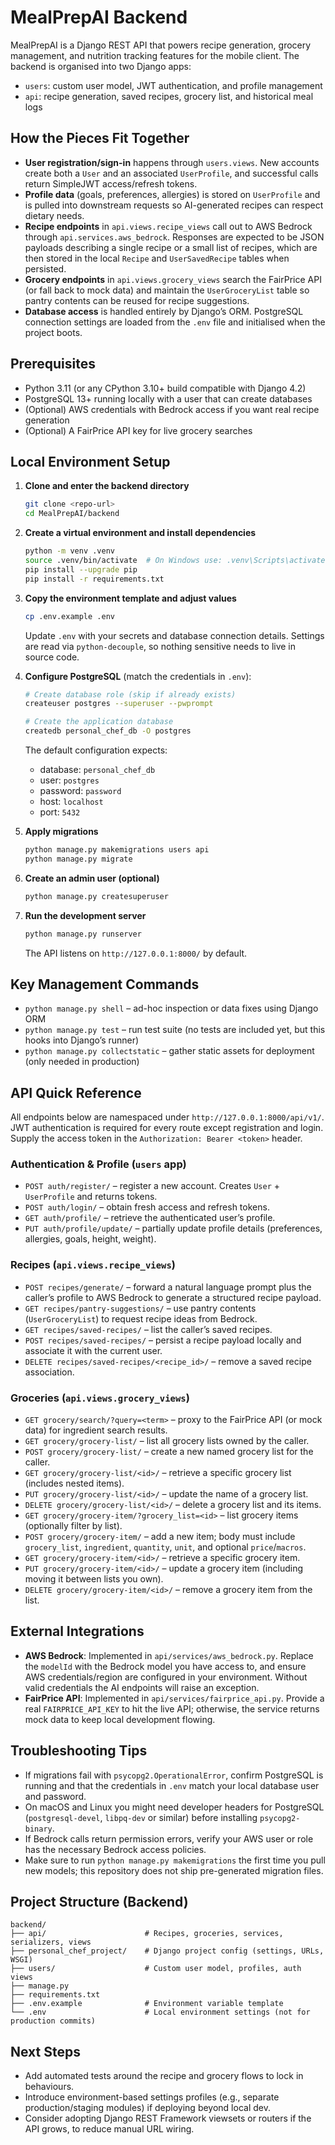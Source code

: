 # MealPrepAI Backend

MealPrepAI is a Django REST API that powers recipe generation, grocery management, and nutrition tracking features for the mobile client. The backend is organised into two Django apps:

- `users`: custom user model, JWT authentication, and profile management
- `api`: recipe generation, saved recipes, grocery list, and historical meal logs

## How the Pieces Fit Together

- **User registration/sign-in** happens through `users.views`. New accounts create both a `User` and an associated `UserProfile`, and successful calls return SimpleJWT access/refresh tokens.
- **Profile data** (goals, preferences, allergies) is stored on `UserProfile` and is pulled into downstream requests so AI-generated recipes can respect dietary needs.
- **Recipe endpoints** in `api.views.recipe_views` call out to AWS Bedrock through `api.services.aws_bedrock`. Responses are expected to be JSON payloads describing a single recipe or a small list of recipes, which are then stored in the local `Recipe` and `UserSavedRecipe` tables when persisted.
- **Grocery endpoints** in `api.views.grocery_views` search the FairPrice API (or fall back to mock data) and maintain the `UserGroceryList` table so pantry contents can be reused for recipe suggestions.
- **Database access** is handled entirely by Django’s ORM. PostgreSQL connection settings are loaded from the `.env` file and initialised when the project boots.

## Prerequisites

- Python 3.11 (or any CPython 3.10+ build compatible with Django 4.2)
- PostgreSQL 13+ running locally with a user that can create databases
- (Optional) AWS credentials with Bedrock access if you want real recipe generation
- (Optional) A FairPrice API key for live grocery searches

## Local Environment Setup

1. **Clone and enter the backend directory**
   ```bash
   git clone <repo-url>
   cd MealPrepAI/backend
   ```

2. **Create a virtual environment and install dependencies**
   ```bash
   python -m venv .venv
   source .venv/bin/activate  # On Windows use: .venv\Scripts\activate
   pip install --upgrade pip
   pip install -r requirements.txt
   ```

3. **Copy the environment template and adjust values**
   ```bash
   cp .env.example .env
   ```
   Update `.env` with your secrets and database connection details. Settings are read via `python-decouple`, so nothing sensitive needs to live in source code.

4. **Configure PostgreSQL** (match the credentials in `.env`):
   ```bash
   # Create database role (skip if already exists)
   createuser postgres --superuser --pwprompt

   # Create the application database
   createdb personal_chef_db -O postgres
   ```
   The default configuration expects:
   - database: `personal_chef_db`
   - user: `postgres`
   - password: `password`
   - host: `localhost`
   - port: `5432`

5. **Apply migrations**
   ```bash
   python manage.py makemigrations users api
   python manage.py migrate
   ```

6. **Create an admin user (optional)**
   ```bash
   python manage.py createsuperuser
   ```

7. **Run the development server**
   ```bash
   python manage.py runserver
   ```
   The API listens on `http://127.0.0.1:8000/` by default.

## Key Management Commands

- `python manage.py shell` – ad-hoc inspection or data fixes using Django ORM
- `python manage.py test` – run test suite (no tests are included yet, but this hooks into Django’s runner)
- `python manage.py collectstatic` – gather static assets for deployment (only needed in production)

## API Quick Reference

All endpoints below are namespaced under `http://127.0.0.1:8000/api/v1/`. JWT authentication is required for every route except registration and login. Supply the access token in the `Authorization: Bearer <token>` header.

### Authentication & Profile (`users` app)

- `POST auth/register/` – register a new account. Creates `User` + `UserProfile` and returns tokens.
- `POST auth/login/` – obtain fresh access and refresh tokens.
- `GET auth/profile/` – retrieve the authenticated user’s profile.
- `PUT auth/profile/update/` – partially update profile details (preferences, allergies, goals, height, weight).

### Recipes (`api.views.recipe_views`)

- `POST recipes/generate/` – forward a natural language prompt plus the caller’s profile to AWS Bedrock to generate a structured recipe payload.
- `GET recipes/pantry-suggestions/` – use pantry contents (`UserGroceryList`) to request recipe ideas from Bedrock.
- `GET recipes/saved-recipes/` – list the caller’s saved recipes.
- `POST recipes/saved-recipes/` – persist a recipe payload locally and associate it with the current user.
- `DELETE recipes/saved-recipes/<recipe_id>/` – remove a saved recipe association.

### Groceries (`api.views.grocery_views`)

- `GET grocery/search/?query=<term>` – proxy to the FairPrice API (or mock data) for ingredient search results.
- `GET grocery/grocery-list/` – list all grocery lists owned by the caller.
- `POST grocery/grocery-list/` – create a new named grocery list for the caller.
- `GET grocery/grocery-list/<id>/` – retrieve a specific grocery list (includes nested items).
- `PUT grocery/grocery-list/<id>/` – update the name of a grocery list.
- `DELETE grocery/grocery-list/<id>/` – delete a grocery list and its items.
- `GET grocery/grocery-item/?grocery_list=<id>` – list grocery items (optionally filter by list).
- `POST grocery/grocery-item/` – add a new item; body must include `grocery_list`, `ingredient`, `quantity`, `unit`, and optional `price`/`macros`.
- `GET grocery/grocery-item/<id>/` – retrieve a specific grocery item.
- `PUT grocery/grocery-item/<id>/` – update a grocery item (including moving it between lists you own).
- `DELETE grocery/grocery-item/<id>/` – remove a grocery item from the list.

## External Integrations

- **AWS Bedrock**: Implemented in `api/services/aws_bedrock.py`. Replace the `modelId` with the Bedrock model you have access to, and ensure AWS credentials/region are configured in your environment. Without valid credentials the AI endpoints will raise an exception.
- **FairPrice API**: Implemented in `api/services/fairprice_api.py`. Provide a real `FAIRPRICE_API_KEY` to hit the live API; otherwise, the service returns mock data to keep local development flowing.

## Troubleshooting Tips

- If migrations fail with `psycopg2.OperationalError`, confirm PostgreSQL is running and that the credentials in `.env` match your local database user and password.
- On macOS and Linux you might need developer headers for PostgreSQL (`postgresql-devel`, `libpq-dev` or similar) before installing `psycopg2-binary`.
- If Bedrock calls return permission errors, verify your AWS user or role has the necessary Bedrock access policies.
- Make sure to run `python manage.py makemigrations` the first time you pull new models; this repository does not ship pre-generated migration files.

## Project Structure (Backend)

```
backend/
├── api/                      # Recipes, groceries, services, serializers, views
├── personal_chef_project/    # Django project config (settings, URLs, WSGI)
├── users/                    # Custom user model, profiles, auth views
├── manage.py
├── requirements.txt
├── .env.example              # Environment variable template
└── .env                      # Local environment settings (not for production commits)
```

## Next Steps

- Add automated tests around the recipe and grocery flows to lock in behaviours.
- Introduce environment-based settings profiles (e.g., separate production/staging modules) if deploying beyond local dev.
- Consider adopting Django REST Framework viewsets or routers if the API grows, to reduce manual URL wiring.
